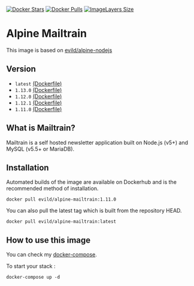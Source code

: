 [![Docker Stars](https://img.shields.io/docker/stars/evild/alpine-mailtrain.svg?style=flat-square)](https://hub.docker.com/r/evild/alpine-mailtrain/)
[![Docker Pulls](https://img.shields.io/docker/pulls/evild/alpine-mailtrain.svg?style=flat-square)](https://hub.docker.com/r/evild/alpine-mailtrain/)
[![ImageLayers Size](https://img.shields.io/imagelayers/image-size/evild/alpine-mailtrain/latest.svg?style=flat-square)](https://hub.docker.com/r/evild/alpine-mailtrain/)

# Alpine Mailtrain

This image is based on [evild/alpine-nodejs](https://hub.docker.com/r/evild/alpine-nodejs/)

## Version

- `latest` [(Dockerfile)](https://github.com/Evild67/docker-alpine-mailtrain/blob/master/Dockerfile)
- `1.13.0` [(Dockerfile)](https://github.com/Evild67/docker-alpine-mailtrain/blob/03f3f11899eea4052c269b68924932695b88f539/Dockerfile)
- `1.12.0` [(Dockerfile)](https://github.com/Evild67/docker-alpine-mailtrain/blob/a2f47d49327d1cf4db6ae7cb950aec93eaf56963/Dockerfile)
- `1.12.1` [(Dockerfile)](https://github.com/Evild67/docker-alpine-mailtrain/blob/f6c71bce68e0aaf6f343cec8779b07e32a41d4fa/Dockerfile)
- `1.11.0` [(Dockerfile)](https://github.com/Evild67/docker-alpine-mailtrain/blob/aff86ff3817eb139e9e043bb8a9c60a50238f32f/Dockerfile)

## What is Mailtrain?

Mailtrain is a self hosted newsletter application built on Node.js (v5+) and MySQL (v5.5+ or MariaDB).

## Installation
Automated builds of the image are available on Dockerhub and is the recommended method of installation.
```
docker pull evild/alpine-mailtrain:1.11.0
```
You can also pull the latest tag which is built from the repository HEAD.
```
docker pull evild/alpine-mailtrain:latest
```

## How to use this image
You can check my [docker-compose](https://github.com/Evild67/docker-alpine-mailtrain/blob/master/docker-compose.yml).

To start your stack :
```
docker-compose up -d
```
